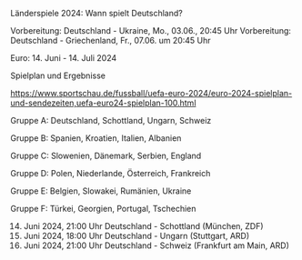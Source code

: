 Länderspiele 2024: Wann spielt Deutschland?

Vorbereitung: Deutschland - Ukraine, Mo., 03.06., 20:45 Uhr
Vorbereitung: Deutschland - Griechenland, Fr., 07.06. um 20:45 Uhr


Euro: 14. Juni - 14. Juli 2024

Spielplan und Ergebnisse

https://www.sportschau.de/fussball/uefa-euro-2024/euro-2024-spielplan-und-sendezeiten,uefa-euro24-spielplan-100.html


Gruppe A: Deutschland, Schottland, Ungarn, Schweiz

Gruppe B: Spanien, Kroatien, Italien, Albanien

Gruppe C: Slowenien, Dänemark, Serbien, England

Gruppe D: Polen, Niederlande, Österreich, Frankreich

Gruppe E: Belgien, Slowakei, Rumänien, Ukraine

Gruppe F: Türkei, Georgien, Portugal, Tschechien


14. Juni 2024,	21:00 Uhr	Deutschland - Schottland	(München,	ZDF)
19. Juni 2024,	18:00 Uhr	Deutschland - Ungarn	(Stuttgart,	ARD)
23. Juni 2024,	21:00 Uhr	Deutschland - Schweiz	(Frankfurt am Main,	ARD)
